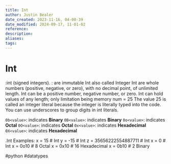 ```yaml
---
title: Int
author: Justin Bealer
date_created: 2023-11-16, 04-00-39
date_modified: 2024-09-17, 11-01-02
reference: 
description: 
aliases: 
tags: 
---
```

# Int

:int (signed integers).
: are immutable
Int also called Integer
Int are whole numbers (positive, negative, or zero), with no decimal point, of unlimited length.
Int can be a positive number, negative number, or zero.
Int can hold values of any length; only limitation being memory
num = 25
The value 25 is called an integer literal because the integer is literally typed into the code.
You can use underscores to group digits in int literals.

`0b<value>`: indicates **Binary**
`0B<value>`: indicates **Binary**
`0o<value>`: indicates **Octal**
`0O<value>`: indicates **Octal**
`0x<value>`: indicates **Hexadecimal**
`0X<value>`: indicates **Hexadecimal**

.Int Examples:
x = 15 # Int
y = -15 # Int
z = 35656222554887711 # Int
x = 0 # Int
x = 0o10 # 8 Octal
x = 0x10 # 16 Hexadecimal
x = 0b10 # 2 Binary

  #python #datatypes

